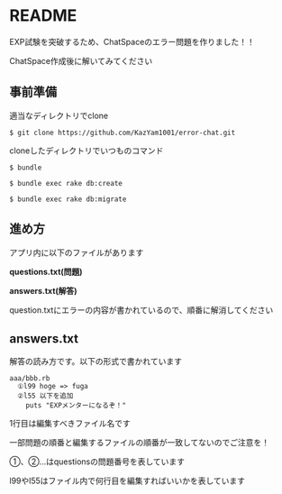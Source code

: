 # README
EXP試験を突破するため、ChatSpaceのエラー問題を作りました！！

ChatSpace作成後に解いてみてください

## 事前準備

適当なディレクトリでclone

`$ git clone https://github.com/KazYam1001/error-chat.git`

cloneしたディレクトリでいつものコマンド

`$ bundle`

`$ bundle exec rake db:create`

`$ bundle exec rake db:migrate`

## 進め方
アプリ内に以下のファイルがあります

__questions.txt(問題)__

__answers.txt(解答)__

question.txtにエラーの内容が書かれているので、順番に解消してください

## answers.txt
解答の読み方です。以下の形式で書かれています
```
aaa/bbb.rb
  ①l99 hoge => fuga
  ②l55 以下を追加
    puts "EXPメンターになるぞ！"
```
1行目は編集すべきファイル名です

一部問題の順番と編集するファイルの順番が一致してないのでご注意を！

①、②...はquestionsの問題番号を表しています

l99やl55はファイル内で何行目を編集すればいいかを表しています
